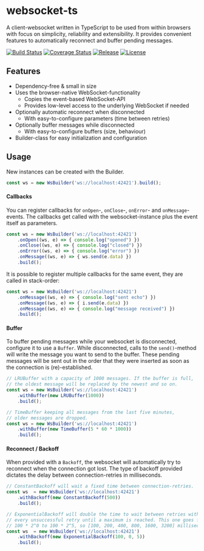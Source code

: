 # websocket-ts
A client-websocket written in TypeScript to be used from within browsers with focus on simplicity, reliability and extensibility. It provides convenient features to automatically reconnect and buffer pending messages.

[![Build Status](https://travis-ci.org/jjxxs/websocket-ts.svg?branch=master)](https://travis-ci.org/jjxxs/websocket-ts)
[![Coverage Status](https://coveralls.io/repos/github/jjxxs/websocket-ts/badge.svg?branch=master)](https://coveralls.io/github/jjxxs/websocket-ts?branch=master)
[![Release](https://img.shields.io/github/v/release/jjxxs/websocket-ts)](https://github.com/jjxxs/websocket-ts/releases/latest)
[![License](https://img.shields.io/github/license/jjxxs/websocket-ts)](/LICENSE)

## Features
- Dependency-free & small in size
- Uses the browser-native WebSocket-functionality
   - Copies the event-based WebSocket-API
   - Provides low-level access to the underlying WebSocket if needed
- Optionally automatic reconnect when disconnected
   - With easy-to-configure parameters (time between retries)
- Optionally buffer messages while disconnected
   - With easy-to-configure buffers (size, behaviour)
- Builder-class for easy initialization and configuration

## Usage
New instances can be created with the Builder.

```typescript
const ws = new WsBuilder('ws://localhost:42421').build();
```

#### Callbacks
You can register callbacks for `onOpen`-, `onClose`-, `onError`- and `onMessage`-events. The callbacks get called with the websocket-instance plus the event itself as parameters.
```typescript
const ws = new WsBuilder('ws://localhost:42421')
    .onOpen((ws, e) => { console.log("opened") })
    .onClose((ws, e) => { console.log("closed") })
    .onError((ws, e) => { console.log("error") })
    .onMessage((ws, e) => { ws.send(e.data) })
    .build();
```

It is possible to register multiple callbacks for the same event, they are called in stack-order:
```typescript
const ws = new WsBuilder('ws://localhost:42421')
    .onMessage((ws, e) => { console.log("sent echo") })
    .onMessage((ws, e) => { i.send(e.data) })
    .onMessage((ws, e) => { console.log("message received") })
    .build();
```

#### Buffer
To buffer pending messages while your websocket is disconnected, configure it to use a ```Buffer```. While disconnected,
calls to the `send()`-method will write the message you want to send to the buffer. These pending messages
will be sent out in the order that they were inserted as soon as the connection is (re)-established.

```typescript
// LRUBuffer with a capacity of 1000 messages. If the buffer is full,
// the oldest message will be replaced by the newest and so on.
const ws = new WsBuilder('ws://localhost:42421')
    .withBuffer(new LRUBuffer(1000))
    .build();
```

```typescript
// TimeBuffer keeping all messages from the last five minutes,
// older messages are dropped.
const ws = new WsBuilder('ws://localhost:42421')
    .withBuffer(new TimeBuffer(5 * 60 * 1000))
    .build();
```

#### Reconnect / Backoff
When provided with a ```Backoff```, the websocket will automatically try to reconnect when the connection got lost. The
type of backoff provided dictates the delay between connection-retries in milliseconds.

```typescript
// ConstantBackoff will wait a fixed time between connection-retries.
const ws  = new WsBuilder('ws://localhost:42421')
    .withBackoff(new ConstantBackoff(500))
    .build();
```

```typescript
// ExponentialBackoff will double the time to wait between retries with 
// every unsuccessful retry until a maximum is reached. This one goes from
// 100 * 2^0 to 100 * 2^5, so [100, 200, 400, 800, 1600, 3200] milliseconds.
const ws  = new WsBuilder('ws://localhost:42421')
    .withBackoff(new ExponentialBackoff(100, 0, 5))
    .build();
```